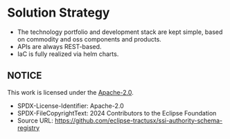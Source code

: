 # Solution Strategy

- The technology portfolio and development stack are kept simple, based on commodity and oss components and products.
- APIs are always REST-based.
- IaC is fully realized via helm charts.

## NOTICE

This work is licensed under the [Apache-2.0](https://www.apache.org/licenses/LICENSE-2.0).

- SPDX-License-Identifier: Apache-2.0
- SPDX-FileCopyrightText: 2024 Contributors to the Eclipse Foundation
- Source URL: <https://github.com/eclipse-tractusx/ssi-authority-schema-registry>
